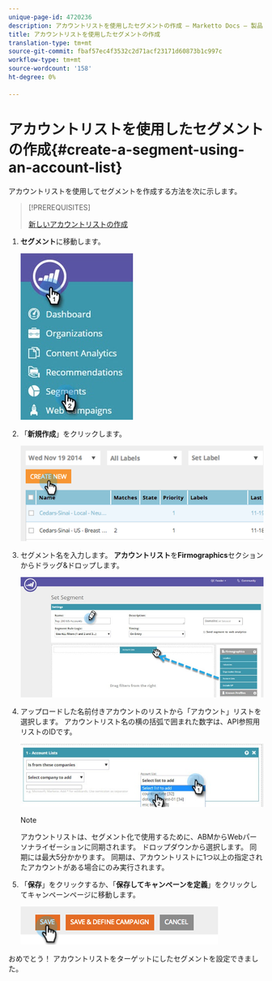 ```yaml
---
unique-page-id: 4720236
description: アカウントリストを使用したセグメントの作成 — Marketto Docs — 製品ドキュメント
title: アカウントリストを使用したセグメントの作成
translation-type: tm+mt
source-git-commit: fbaf57ec4f3532c2d71acf23171d60873b1c997c
workflow-type: tm+mt
source-wordcount: '158'
ht-degree: 0%

---
```



# アカウントリストを使用したセグメントの作成{#create-a-segment-using-an-account-list}

アカウントリストを使用してセグメントを作成する方法を次に示します。

>[!PREREQUISITES]
>
>[新しいアカウントリストの作成](/help/marketo/product-docs/account-based-marketing/target/account-lists.md)

1. **セグメント**&#x200B;に移動します。

   ![](assets/new-dropdown-segments-hand-no-account-list.jpg)

1. 「**新規作成**」をクリックします。

   ![](assets/image2014-11-19-19-3a33-3a47.png)

1. セグメント名を入力します。 **アカウントリスト**&#x200B;を&#x200B;**Firmographics**&#x200B;セクションからドラッグ&amp;ドロップします。

   ![](assets/set-segment-hands.jpg)

1. アップロードした名前付きアカウントのリストから「アカウント」リストを選択します。 アカウントリスト名の横の括弧で囲まれた数字は、API参照用リストのIDです。

   ![](assets/select-list-for-segment-hands.jpg)

   >[!NOTE]
   >
   >アカウントリストは、セグメント化で使用するために、ABMからWebパーソナライゼーションに同期されます。 ドロップダウンから選択します。 同期には最大5分かかります。 同期は、アカウントリストに1つ以上の指定されたアカウントがある場合にのみ実行されます。

1. 「**保存**」をクリックするか、「**保存してキャンペーンを定義**」をクリックしてキャンペーンページに移動します。

   ![](assets/image2014-11-19-19-3a48-3a20.png)

おめでとう！ アカウントリストをターゲットにしたセグメントを設定できました。
